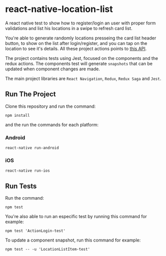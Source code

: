 # react-native-location-list
A react native test to show how to register/login an user with proper form validations and list his locations in a swipe to refresh card list. 

You're able to generate randomly locations presseing the card list header button, to show on the list after login/register, and you can tap on the location to see it's details. All these project actions points to [this API](https://github.com/iclinic/api-desafio-mobile/blob/master/docs/API.md).

The project contains tests using Jest, focused on the components and the redux actions. The components test will generate `snapshots` that can be updated when component changes are made.

The main project libraries are `React Navigation`, `Redux`, `Redux Saga` and `Jest`.

## Run The Project
Clone this repository and run the command:
```shell
npm install
```
and the run the commands for each platform:
### Android
`react-native run-android`
### iOS
`react-native run-ios`

## Run Tests
Run the command:
```shell
npm test
```
You're also able to run an especific test by running this command for example:
```shell
npm test 'ActionLogin-test'
```
To update a component snapshot, run this command for example:
```shell
npm test -- -u 'LocationListItem-test'
```
